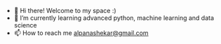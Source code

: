 - 👋 Hi there! Welcome to my space :)
- 🌱 I’m currently learning advanced python, machine learning and data science
- 📫 How to reach me alpanashekar@gmail.com


<!---
alps1099/alps1099 is a ✨ special ✨ repository because its `README.md` (this file) appears on your GitHub profile.
You can click the Preview link to take a look at your changes.
--->
